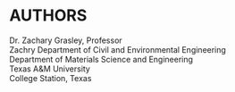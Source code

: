 # AUTHORS

Dr. Zachary Grasley, Professor  
Zachry Department of Civil and Environmental Engineering  
Department of Materials Science and Engineering  
Texas A&M University  
College Station, Texas
